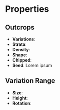 




# Properties


## Outcrops

- **Variations**: 
- **Strata**: 
- **Density**: 
- **Shape**: 
- **Chipped**: 
- **Seed**: Lorem ipsum

## Variation Range

- **Size**: 
- **Height**: 
- **Rotation**: 



